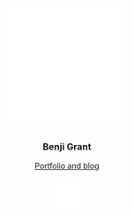 <div align="center">
  <img src="dp.svg" width="216px">
</div>

<h3 align="center">Benji Grant</h3>

<div align="center">
  <a href="https://bengrant.dev">Portfolio and blog</a>
</div>

<br>

<div align="center">
  <img src="line.svg" width="50px">
</div>
